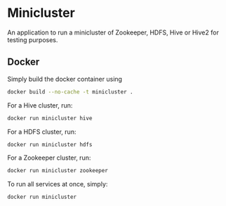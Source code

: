 # Minicluster

An application to run a minicluster of Zookeeper, HDFS, Hive or Hive2 for testing purposes.

## Docker

Simply build the docker container using

```bash
docker build --no-cache -t minicluster .
```

For a Hive cluster, run:

```bash
docker run minicluster hive
```

For a HDFS cluster, run:

```bash
docker run minicluster hdfs
```

For a Zookeeper cluster, run:

```bash
docker run minicluster zookeeper
```

To run all services at once, simply:

```bash
docker run minicluster
```
